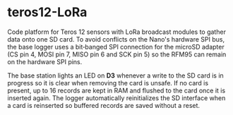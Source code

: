 # teros12-LoRa
Code platform for Teros 12 sensors with LoRa broadcast modules to gather data onto
one SD card. To avoid conflicts on the Nano's hardware SPI bus, the base logger
uses a bit‑banged SPI connection for the microSD adapter (CS pin 4, MOSI pin 7,
MISO pin 6 and SCK pin 5) so the RFM95 can remain on the hardware SPI pins.

The base station lights an LED on **D3** whenever a write to the SD card is in
progress so it is clear when removing the card is unsafe. If no card is
present, up to 16 records are kept in RAM and flushed to the card once it is
inserted again. The logger automatically reinitializes the SD interface when a
card is reinserted so buffered records are saved without a reset.
